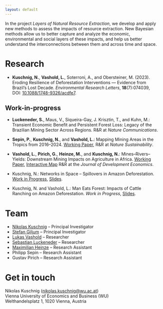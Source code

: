 ```yaml
---
layout: default
---
```


In the project *Layers of Natural Resource Extraction*, we develop and apply new methods to assess the impacts of resource extraction. New Bayesian methods allow us to better capture and analyze the economic, environmental and social layers of these impacts, and help us better understand the interconnections between them and across time and space.

# Research

- **Kuschnig, N.**, **Vashold, L.**, Soterroni, A., and Obersteiner, M. (2023). Eroding Resilience of Deforestation Interventions — Evidence from Brazil’s Lost Decade. *Environmental Research Letters*, <b>18</b>(7):074039, DOI: [10.1088/1748-9326/acdfe7](https://doi.org/10.1088/1748-9326/acdfe7).

## Work-in-progress

- **Luckeneder, S.**, Maus, V., Siqueira-Gay, J. Krisztin, T., and Kuhn, M.: Transient Economic Benefit and Persistent Forest Loss: Legacy of the Brazilian Mining Sector Across Regions. R&R at *Nature Communications*.

- **Sepin, P.**, **Kuschnig, N.**, and **Vashold, L.**: Mapping Mining Areas in the Tropics from 2016–2024. [Working Paper](https://www.kuschnig.eu/files/wp_mapping-mines_wip.pdf), R&R at *Nature Sustainability*.

- **Vashold, L.**, **Pirich, G.**, **Heinze, M.**, and **Kuschnig, N.**: Mines–Rivers–Yields: Downstream Mining Impacts on Agriculture in Africa. [Working Paper](https://www.kuschnig.eu/files/wp_mine-basins_wip.pdf), [Interactive Map](https://www.layers.at/pages/mine_map.html) R&R at the *Journal of Development Economics*.

- Kuschnig, N.: Networks in Space – Spillovers in Amazon Deforestation. [Work in Progress](https://kuschnig.eu/files/wp_networks-in-space_wip.pdf), [Slides](https://kuschnig.eu/files/pres_networks-in-space_iaae-2024-06.pdf).

- Kuschnig, N. and Vashold, L.: Man Eats Forest: Impacts of Cattle Ranching on Amazon Deforestation. *Work in Progress*, [Slides](https://kuschnig.eu/files/pres_deforestation-cattle_eaere-2024-07.pdf).

# Team

- [Nikolas Kuschnig](https://kuschnig.eu) – Principal Investigator
- [Stefan Giljum](https://www.wu.ac.at/ecolecon/institute/team/sgiljum/) – Principal Investigator
- [Lukas Vashold](https://www.vashold.eu/) – Researcher
- [Sebastian Luckeneder](https://sluckeneder.github.io/) – Researcher
- [Maximilian Heinze](https://maxmheinze.github.io/) – Research Assistant
- Philipp Sepin – Research Assistant
- Gustav Pirich – Research Assistant

# Get in touch

Nikolas Kuschnig (<nikolas.kuschnig@wu.ac.at>) <br>
Vienna University of Economics and Business (WU) <br>
Welthandelsplatz 1, 1020 Vienna, Austria
